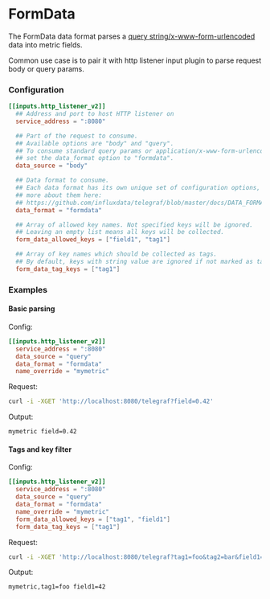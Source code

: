 # FormData

The FormData data format parses a [query string/x-www-form-urlencoded][query_string] data into metric fields.

Common use case is to pair it with http listener input plugin to parse request body or query params.

### Configuration

```toml
[[inputs.http_listener_v2]]
  ## Address and port to host HTTP listener on
  service_address = ":8080"  

  ## Part of the request to consume.
  ## Available options are "body" and "query".
  ## To consume standard query params or application/x-www-form-urlencoded body,
  ## set the data_format option to "formdata".
  data_source = "body"

  ## Data format to consume.
  ## Each data format has its own unique set of configuration options, read
  ## more about them here:
  ## https://github.com/influxdata/telegraf/blob/master/docs/DATA_FORMATS_INPUT.md
  data_format = "formdata"

  ## Array of allowed key names. Not specified keys will be ignored.
  ## Leaving an empty list means all keys will be collected.
  form_data_allowed_keys = ["field1", "tag1"]

  ## Array of key names which should be collected as tags.
  ## By default, keys with string value are ignored if not marked as tags.
  form_data_tag_keys = ["tag1"]
```

### Examples

#### Basic parsing
Config:
```toml
[[inputs.http_listener_v2]]
  service_address = ":8080"  
  data_source = "query"
  data_format = "formdata"
  name_override = "mymetric"
```

Request:
```bash
curl -i -XGET 'http://localhost:8080/telegraf?field=0.42'
```

Output:
```
mymetric field=0.42
```

#### Tags and key filter

Config:
```toml
[[inputs.http_listener_v2]]
  service_address = ":8080"  
  data_source = "query"
  data_format = "formdata"
  name_override = "mymetric"
  form_data_allowed_keys = ["tag1", "field1"]
  form_data_tag_keys = ["tag1"]
```

Request:
```bash
curl -i -XGET 'http://localhost:8080/telegraf?tag1=foo&tag2=bar&field1=42&field2=69'
```

Output:
```
mymetric,tag1=foo field1=42
```

[query_string]: https://en.wikipedia.org/wiki/Query_string
